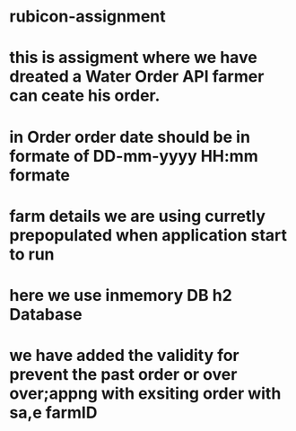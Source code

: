 # rubicon-assignment
# this is assigment where we  have dreated a Water Order API farmer can ceate his order.
# in Order  order date should be in formate of DD-mm-yyyy HH:mm formate
# farm  details we are using curretly prepopulated when application start to run 
# here we use inmemory DB h2 Database
# we have added the validity for prevent the past order or over over;appng with exsiting order with sa,e farmID

